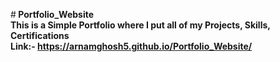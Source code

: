 #<b> Portfolio_Website <br>
This is a Simple Portfolio where I put all of my Projects, Skills, Certifications<br>
Link:- https://arnamghosh5.github.io/Portfolio_Website/</b>
